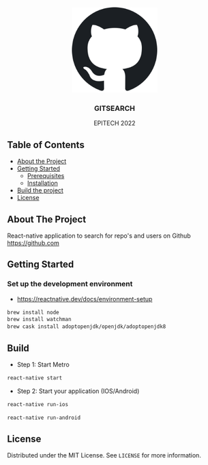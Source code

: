 <br />
<p align="center">
    <img src="images/Octicons-mark-github.svg" width="200" height="200" alt="Logo">

  <h3 align="center">GITSEARCH</h3>

  <p align="center">
    EPITECH 2022
</p>

<!-- TABLE OF CONTENTS -->
## Table of Contents

* [About the Project](#about-the-project)
* [Getting Started](#getting-started)
  * [Prerequisites](#prerequisites)
  * [Installation](#installation)
* [Build the project](#build)
* [License](#license)


<!-- ABOUT THE PROJECT -->
## About The Project
React-native application to search for repo's and users on Github https://github.com 


<!-- GETTING STARTED -->
## Getting Started

### Set up the development environment

* https://reactnative.dev/docs/environment-setup

```sh
brew install node
brew install watchman
brew cask install adoptopenjdk/openjdk/adoptopenjdk8
```

## Build

* Step 1: Start Metro

```sh
react-native start
```

* Step 2: Start your application (IOS/Android)

```sh
react-native run-ios
```

```sh
react-native run-android
```


<!-- LICENSE -->
## License

Distributed under the MIT License. See `LICENSE` for more information.
